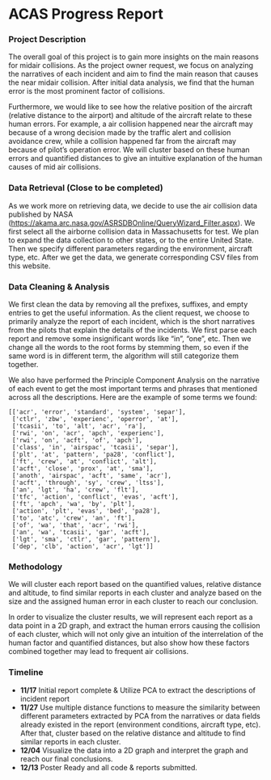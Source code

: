 # ACAS Progress Report
### Project Description
The overall goal of this project is to gain more insights on the main reasons for midair collisions.  As the project owner request, we focus on analyzing the narratives of each incident and aim to find the main reason that causes the near midair collision. After initial data analysis, we find that the human error is the most prominent factor of collisions. 

Furthermore, we would like to see how the relative position of the aircraft (relative distance to the airport) and altitude of the aircraft relate to these human errors. For example, a air collision happened near the aircraft may because of a wrong decision made by the traffic alert and collision avoidance crew, while a collision happened far from the aircraft may because of pilot’s operation error. We will cluster based on these human errors and quantified distances to give an intuitive explanation of the human causes of mid air collisions. 

### Data Retrieval (Close to be completed)
As we work more on retrieving data, we decide to use the air collision data published by NASA (https://akama.arc.nasa.gov/ASRSDBOnline/QueryWizard_Filter.aspx). We first select all the airborne collision data in Massachusetts for test. We plan to expand the data collection to other states, or to the entire United State. Then we specify different parameters regarding the environment, aircraft type, etc. After we get the data, we generate corresponding CSV files from this website. 

### Data Cleaning & Analysis
We first clean the data by removing all the prefixes, suffixes, and empty entries to get the useful information. 
As the client request, we choose to primarily analyze the report of each incident, which is the short narratives from the pilots that explain the details of the incidents.  We first parse each report and remove some insignificant words like “in”, “one”, etc. Then we change all the words to the root forms by stemming them, so even if the same word is in different term, the algorithm will still categorize them together.

We also have performed the Principle Component Analysis on the narrative of each event to get the most important terms and phrases that mentioned across all the descriptions. Here are the example of some terms we found:

```
[['acr', 'error', 'standard', 'system', 'separ'],
 ['ctlr', 'zbw', 'experienc', 'operror', 'at'],
 ['tcasii', 'to', 'alt', 'acr', 'ra'],
 ['rwi', 'on', 'acr', 'apch', 'experienc'],
 ['rwi', 'on', 'acft', 'of', 'apch'],
 ['class', 'in', 'airspac', 'tcasii', 'separ'],
 ['plt', 'at', 'pattern', 'pa28', 'conflict'],
 ['ft', 'crew', 'at', 'conflict', 'alt'],
 ['acft', 'close', 'prox', 'at', 'sma'],
 ['anoth', 'airspac', 'acft', 'same', 'acr'],
 ['acft', 'through', 'sy', 'crew', 'ltss'],
 ['an', 'lgt', 'ha', 'crew', 'flt'],
 ['tfc', 'action', 'conflict', 'evas', 'acft'],
 ['ft', 'apch', 'wa', 'by', 'plt'],
 ['action', 'plt', 'evas', 'bed', 'pa28'],
 ['to', 'atc', 'crew', 'an', 'ft'],
 ['of', 'wa', 'that', 'acr', 'rwi'],
 ['an', 'wa', 'tcasii', 'gar', 'acft'],
 ['lgt', 'sma', 'ctlr', 'gar', 'pattern'],
 ['dep', 'clb', 'action', 'acr', 'lgt']]
```

### Methodology
We will cluster each report based on the quantified values, relative distance and altitude, to find similar reports in each cluster and analyze based on the size and the assigned human error in each cluster to reach our conclusion.

In order to visualize the cluster results, we will represent each report as a data point in a 2D graph, and extract the human errors causing the collision of each cluster, which will not only give an intuition of the interrelation of the human factor and quantified distances, but also show how these factors combined together may lead to frequent air collisions. 

### Timeline
* **11/17** Initial report complete & Utilize PCA to extract the descriptions of incident report
* **11/27** Use multiple distance functions  to measure the similarity between different parameters extracted by PCA from the narratives or data fields already existed in the report (environment conditions, aircraft type, etc). After that, cluster based on the relative distance and altitude to find similar reports in each cluster.
* **12/04** Visualize the data into a 2D graph and interpret the graph and reach our final conclusions.
* **12/13** Poster Ready and all code & reports submitted.
